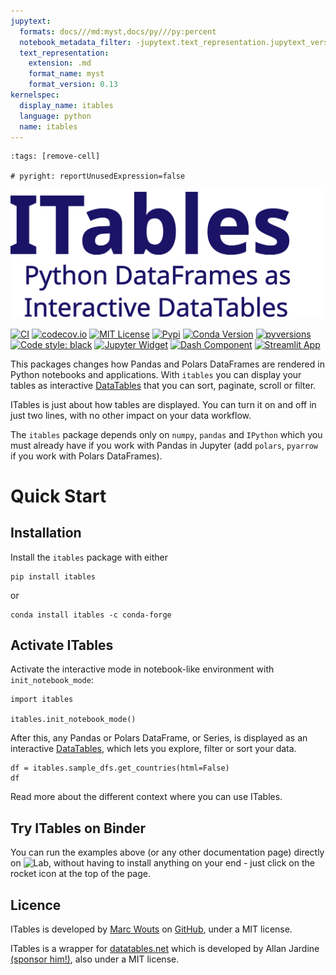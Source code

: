 ```yaml
---
jupytext:
  formats: docs///md:myst,docs/py///py:percent
  notebook_metadata_filter: -jupytext.text_representation.jupytext_version
  text_representation:
    extension: .md
    format_name: myst
    format_version: 0.13
kernelspec:
  display_name: itables
  language: python
  name: itables
---
```


```{code-cell} ipython3
:tags: [remove-cell]

# pyright: reportUnusedExpression=false
```

![ITables Logo](../src/itables/logo/text.svg)

[![CI](https://github.com/mwouts/itables/actions/workflows/continuous-integration.yml/badge.svg?branch=main)](https://github.com/mwouts/itables/actions)
[![codecov.io](https://codecov.io/github/mwouts/itables/coverage.svg?branch=main)](https://codecov.io/github/mwouts/itables?branch=main)
[![MIT License](https://img.shields.io/github/license/mwouts/itables)](https://github.com/mwouts/itables/blob/main/LICENSE)
[![Pypi](https://img.shields.io/pypi/v/itables.svg)](https://pypi.python.org/pypi/itables)
[![Conda Version](https://img.shields.io/conda/vn/conda-forge/itables.svg)](https://anaconda.org/conda-forge/itables)
[![pyversions](https://img.shields.io/pypi/pyversions/itables.svg)](https://pypi.python.org/pypi/itables)
[![Code style: black](https://img.shields.io/badge/code%20style-black-000000.svg)](https://github.com/psf/black)
[![Jupyter Widget](https://img.shields.io/badge/Jupyter-Widget-F37626.svg?style=flat&logo=Jupyter)](apps/widget.md)
[![Dash Component](https://img.shields.io/badge/Dash-Plotly-1098F7.svg?style=flat&logo=Plotly)](apps/dash.md)
[![Streamlit App](https://static.streamlit.io/badges/streamlit_badge_black_red.svg)](https://itables.streamlit.app)
<a class="github-button" href="https://github.com/mwouts/itables" data-icon="octicon-star" data-show-count="true"></a>
<script src="https://buttons.github.io/buttons.js"></script>

This packages changes how Pandas and Polars DataFrames are rendered in Python notebooks and applications.
With `itables` you can display your tables as interactive [DataTables](https://datatables.net/)
that you can sort, paginate, scroll or filter.

ITables is just about how tables are displayed. You can turn it on and off in just two lines,
with no other impact on your data workflow.

The `itables` package depends only on `numpy`, `pandas` and `IPython`
which you must already have if you work with Pandas in Jupyter (add `polars`, `pyarrow` if you
work with Polars DataFrames).

# Quick Start

## Installation

Install the `itables` package with either

```shell
pip install itables
```

or
```shell
conda install itables -c conda-forge
```

## Activate ITables

Activate the interactive mode in notebook-like environment with `init_notebook_mode`:

```{code-cell} ipython3
import itables

itables.init_notebook_mode()
```

After this, any Pandas or Polars DataFrame, or Series,
is displayed as an interactive [DataTables](https://datatables.net/),
which lets you explore, filter or sort your data.

```{code-cell} ipython3
df = itables.sample_dfs.get_countries(html=False)
df
```

Read more about the different context where you can use ITables.

## Try ITables on Binder

You can run the examples above (or any other documentation page) directly on ![Lab](https://img.shields.io/badge/Binder-JupyterLab-blue.svg), without having to install anything on your end - just click on the rocket icon at the top of the page.

## Licence

ITables is developed by [Marc Wouts](https://github.com/mwouts) on [GitHub](https://github.com/mwouts/itables),
under a MIT license.

ITables is a wrapper for [datatables.net](https://datatables.net/) which is developed by Allan Jardine
[(sponsor him!)](https://github.com/sponsors/AllanJard), also under a MIT license.
